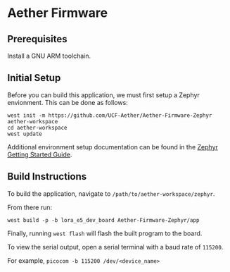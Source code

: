 # Aether Firmware

## Prerequisites
Install a GNU ARM toolchain.

## Initial Setup
Before you can build this application, we must first setup a Zephyr envionment. This can be done as follows:
```
west init -m https://github.com/UCF-Aether/Aether-Firmware-Zephyr aether-workspace
cd aether-workspace
west update
```
Additional environment setup documentation can be found in the [Zephyr Getting Started Guide](https://docs.zephyrproject.org/latest/getting_started/index.html).

## Build Instructions
To build the application, navigate to `/path/to/aether-workspace/zephyr`.

From there run:

`west build -p -b lora_e5_dev_board Aether-Firmware-Zephyr/app`

Finally, running `west flash` will flash the built program to the board.

To view the serial output, open a serial terminal with a baud rate of `115200`.

For example, `picocom -b 115200 /dev/<device_name>`
